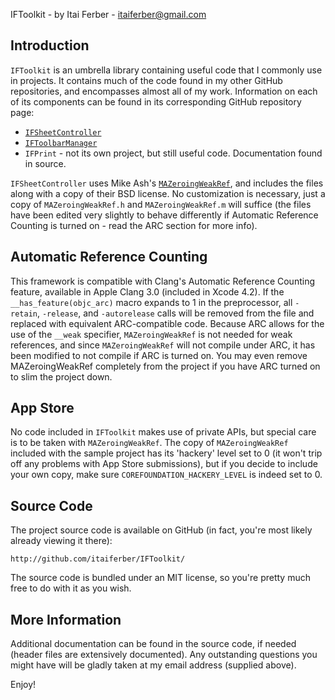 IFToolkit - by Itai Ferber - itaiferber@gmail.com

Introduction
------------

`IFToolkit` is an umbrella library containing useful code that I commonly use in projects. It contains much of the code found in my other GitHub repositories, and encompasses almost all of my work. Information on each of its components can be found in its corresponding GitHub repository page:

  * [`IFSheetController`](http://github.com/itaiferber/IFSheetController/)
  * [`IFToolbarManager`](http://github.com/itaiferber/IFToolbarManager/)
  * `IFPrint` - not its own project, but still useful code. Documentation found in source.

`IFSheetController` uses Mike Ash's [`MAZeroingWeakRef`](https://github.com/mikeash/MAZeroingWeakRef), and includes the files along with a copy of their BSD license. No customization is necessary, just a copy of `MAZeroingWeakRef.h` and `MAZeroingWeakRef.m` will suffice (the files have been edited very slightly to behave differently if Automatic Reference Counting is turned on - read the ARC section for more info).

Automatic Reference Counting
----------------------------

This framework is compatible with Clang's Automatic Reference Counting feature, available in Apple Clang 3.0 (included in Xcode 4.2). If the `__has_feature(objc_arc)` macro expands to 1 in the preprocessor, all `-retain`, `-release`, and `-autorelease` calls will be removed from the file and replaced with equivalent ARC-compatible code. Because ARC allows for the use of the `__weak` specifier, `MAZeroingWeakRef` is not needed for weak references, and since `MAZeroingWeakRef` will not compile under ARC, it has been modified to not compile if ARC is turned on. You may even remove MAZeroingWeakRef completely from the project if you have ARC turned on to slim the project down.

App Store
---------

No code included in `IFToolkit` makes use of private APIs, but special care is to be taken with `MAZeroingWeakRef`. The copy of `MAZeroingWeakRef` included with the sample project has its 'hackery' level set to 0 (it won't trip off any problems with App Store submissions), but if you decide to include your own copy, make sure `COREFOUNDATION_HACKERY_LEVEL` is indeed set to 0.

Source Code
-----------

The project source code is available on GitHub (in fact, you're most likely already viewing it there):

    http://github.com/itaiferber/IFToolkit/

The source code is bundled under an MIT license, so you're pretty much free to do with it as you wish.

More Information
----------------

Additional documentation can be found in the source code, if needed (header files are extensively documented).
Any outstanding questions you might have will be gladly taken at my email address (supplied above).

Enjoy!